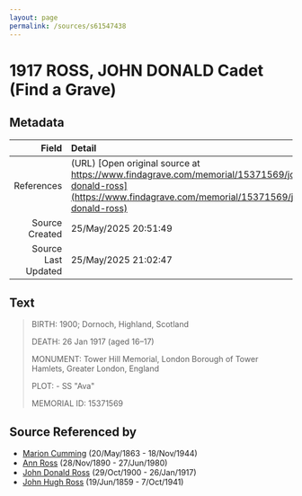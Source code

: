 ```yaml
---
layout: page
permalink: /sources/s61547438
---
```


# 1917 ROSS, JOHN DONALD Cadet (Find a Grave)

## Metadata
Field | Detail
---:|:---
References | (URL) [Open original source at https://www.findagrave.com/memorial/15371569/john-donald-ross](https://www.findagrave.com/memorial/15371569/john-donald-ross)
Source Created | 25/May/2025 20:51:49
Source Last Updated | 25/May/2025 21:02:47

## Text

> BIRTH: 1900; Dornoch, Highland, Scotland
>
> DEATH: 26 Jan 1917 (aged 16–17)
>
> MONUMENT: Tower Hill Memorial, London Borough of Tower Hamlets, Greater London, England
>
> PLOT: - SS "Ava"
>
> MEMORIAL ID:  15371569
>

## Source Referenced by

* [Marion Cumming](../people/@59851647@-marion-cumming-b1863-5-20-d1944-11-18.md) (20/May/1863 - 18/Nov/1944)
* [Ann Ross](../people/@52613824@-ann-ross-b1890-11-28-d1980-6-27.md) (28/Nov/1890 - 27/Jun/1980)
* [John Donald Ross](../people/@60714754@-john-donald-ross-b1900-10-29-d1917-1-26.md) (29/Oct/1900 - 26/Jan/1917)
* [John Hugh Ross](../people/@75057664@-john-hugh-ross-b1859-6-19-d1941-10-7.md) (19/Jun/1859 - 7/Oct/1941)
